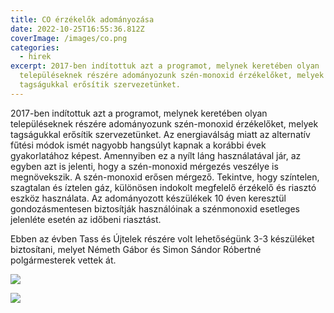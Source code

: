 ```yaml
---
title: CO érzékelők adományozása
date: 2022-10-25T16:55:36.812Z
coverImage: /images/co.png
categories:
  - hirek
excerpt: 2017-ben indítottuk azt a programot, melynek keretében olyan
  településeknek részére adományozunk szén-monoxid érzékelőket, melyek
  tagságukkal erősítik szervezetünket.
---
```

2017-ben indítottuk azt a programot, melynek keretében olyan településeknek részére adományozunk szén-monoxid érzékelőket, melyek tagságukkal erősítik szervezetünket. Az energiaválság miatt az alternatív fűtési módok ismét nagyobb hangsúlyt kapnak a korábbi évek gyakorlatához képest. Amennyiben ez a nyílt láng használatával jár, az egyben azt is jelenti, hogy a szén-monoxid mérgezés veszélye is megnövekszik. A szén-monoxid erősen mérgező. Tekintve, hogy színtelen, szagtalan és íztelen gáz, különösen indokolt megfelelő érzékelő és riasztó eszköz használata. Az adományozott készülékek 10 éven keresztül gondozásmentesen biztosítják használóinak a szénmonoxid esetleges jelenléte esetén az időbeni riasztást.

Ebben az évben Tass és Újtelek részére volt lehetőségünk 3-3 készüléket biztosítani, melyet Németh Gábor és Simon Sándor Róbertné polgármesterek vettek át.

![](/images/2022-10-25-1.jpg)

![](/images/2022-10-25-2.jpg)